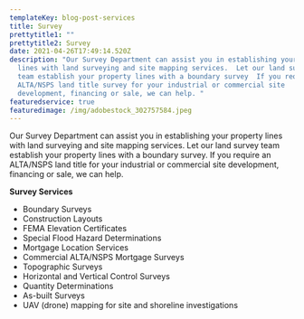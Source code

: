 ```yaml
---
templateKey: blog-post-services
title: Survey
prettytitle1: ""
prettytitle2: Survey
date: 2021-04-26T17:49:14.520Z
description: "Our Survey Department can assist you in establishing your property
  lines with land surveying and site mapping services.  Let our land surveying
  team establish your property lines with a boundary survey  If you require  an
  ALTA/NSPS land title survey for your industrial or commercial site
  development, financing or sale, we can help. "
featuredservice: true
featuredimage: /img/adobestock_302757584.jpeg
---
```


Our Survey Department can assist you in establishing your property lines with land surveying and site mapping services. Let our land survey team establish your property lines with a boundary survey. If you require an ALTA/NSPS land title for your industrial or commercial site development, financing or sale, we can help.

**Survey Services**

- Boundary Surveys
- Construction Layouts
- FEMA Elevation Certificates
- Special Flood Hazard Determinations
- Mortgage Location Services
- Commercial ALTA/NSPS Mortgage Surveys
- Topographic Surveys
- Horizontal and Vertical Control Surveys
- Quantity Determinations
- As-built Surveys
- UAV (drone) mapping for site and shoreline investigations
